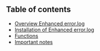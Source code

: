 ## Table of contents

* [Overview Enhanced error.log](01-overview/README.md)
* [Installation of Enhanced error.log](02-installation/README.md)
* [Functions](03-functions/README.md)
* [Important notes](04-important-notes/README.md)
